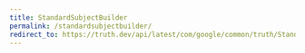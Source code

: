 ```yaml
---
title: StandardSubjectBuilder
permalink: /standardsubjectbuilder/
redirect_to: https://truth.dev/api/latest/com/google/common/truth/StandardSubjectBuilder.html
---
```

